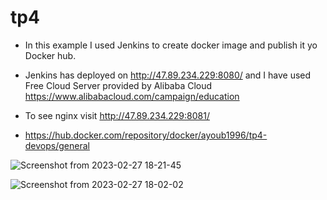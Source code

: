 # tp4
- In this example I used Jenkins to create docker image and publish it yo Docker hub.

- Jenkins has deployed on http://47.89.234.229:8080/ and I have used Free Cloud Server provided by Alibaba Cloud https://www.alibabacloud.com/campaign/education

- To see nginx visit http://47.89.234.229:8081/

- https://hub.docker.com/repository/docker/ayoub1996/tp4-devops/general

![Screenshot from 2023-02-27 18-21-45](https://user-images.githubusercontent.com/40923656/221635002-f3790c60-ba18-4265-a32c-8954b5ad3a7b.png)


![Screenshot from 2023-02-27 18-02-02](https://user-images.githubusercontent.com/40923656/221630244-76a29a59-3261-460e-ac1a-cc97ec45c05f.png)


